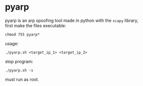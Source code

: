 # pyarp
pyarp is an arp spoofing tool made in python with the ```scapy``` library, <br/> 
first make the files executable:
	
	chmod 755 pyarp*
usage:  

	./pyarp.sh <target_ip_1> <target_ip_2>
stop program:

	./pyarp.sh -s
must run as root.

